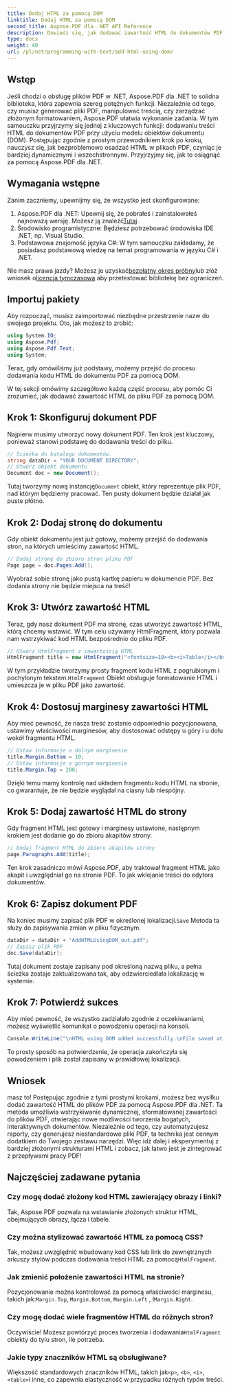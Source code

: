 ```yaml
---
title: Dodaj HTML za pomocą DOM
linktitle: Dodaj HTML za pomocą DOM
second_title: Aspose.PDF dla .NET API Reference
description: Dowiedz się, jak dodawać zawartość HTML do dokumentów PDF za pomocą Aspose.PDF dla .NET w tym samouczku krok po kroku. Łatwo ulepsz swoje pliki PDF za pomocą dynamicznego formatowania HTML.
type: docs
weight: 40
url: /pl/net/programming-with-text/add-html-using-dom/
---
```

## Wstęp

Jeśli chodzi o obsługę plików PDF w .NET, Aspose.PDF dla .NET to solidna biblioteka, która zapewnia szereg potężnych funkcji. Niezależnie od tego, czy musisz generować pliki PDF, manipulować treścią, czy zarządzać złożonym formatowaniem, Aspose.PDF ułatwia wykonanie zadania. W tym samouczku przyjrzymy się jednej z kluczowych funkcji: dodawaniu treści HTML do dokumentów PDF przy użyciu modelu obiektów dokumentu (DOM). Postępując zgodnie z prostym przewodnikiem krok po kroku, nauczysz się, jak bezproblemowo osadzać HTML w plikach PDF, czyniąc je bardziej dynamicznymi i wszechstronnymi. Przyjrzyjmy się, jak to osiągnąć za pomocą Aspose.PDF dla .NET.

## Wymagania wstępne

Zanim zaczniemy, upewnijmy się, że wszystko jest skonfigurowane:

1.  Aspose.PDF dla .NET: Upewnij się, że pobrałeś i zainstalowałeś najnowszą wersję. Możesz ją znaleźć[Tutaj](https://releases.aspose.com/pdf/net/).
2. Środowisko programistyczne: Będziesz potrzebować środowiska IDE .NET, np. Visual Studio.
3. Podstawowa znajomość języka C#: W tym samouczku zakładamy, że posiadasz podstawową wiedzę na temat programowania w języku C# i .NET.

Nie masz prawa jazdy? Możesz je uzyskać[bezpłatny okres próbny](https://releases.aspose.com/)lub złóż wniosek o[licencja tymczasowa](https://purchase.aspose.com/temporary-license/) aby przetestować bibliotekę bez ograniczeń.

## Importuj pakiety

Aby rozpocząć, musisz zaimportować niezbędne przestrzenie nazw do swojego projektu. Oto, jak możesz to zrobić:

```csharp
using System.IO;
using Aspose.Pdf;
using Aspose.Pdf.Text;
using System;
```

Teraz, gdy omówiliśmy już podstawy, możemy przejść do procesu dodawania kodu HTML do dokumentu PDF za pomocą DOM.

W tej sekcji omówimy szczegółowo każdą część procesu, aby pomóc Ci zrozumieć, jak dodawać zawartość HTML do pliku PDF za pomocą DOM.

## Krok 1: Skonfiguruj dokument PDF

Najpierw musimy utworzyć nowy dokument PDF. Ten krok jest kluczowy, ponieważ stanowi podstawę do dodawania treści do pliku.

```csharp
// Ścieżka do katalogu dokumentów.
string dataDir = "YOUR DOCUMENT DIRECTORY";
// Utwórz obiekt dokumentu
Document doc = new Document();
```

 Tutaj tworzymy nową instancję`Document` obiekt, który reprezentuje plik PDF, nad którym będziemy pracować. Ten pusty dokument będzie działał jak puste płótno.

## Krok 2: Dodaj stronę do dokumentu

Gdy obiekt dokumentu jest już gotowy, możemy przejść do dodawania stron, na których umieścimy zawartość HTML.

```csharp
// Dodaj stronę do zbioru stron pliku PDF
Page page = doc.Pages.Add();
```

Wyobraź sobie stronę jako pustą kartkę papieru w dokumencie PDF. Bez dodania strony nie będzie miejsca na treść!

## Krok 3: Utwórz zawartość HTML

Teraz, gdy nasz dokument PDF ma stronę, czas utworzyć zawartość HTML, którą chcemy wstawić. W tym celu używamy HtmlFragment, który pozwala nam wstrzykiwać kod HTML bezpośrednio do pliku PDF.

```csharp
// Utwórz HtmlFragment z zawartością HTML
HtmlFragment title = new HtmlFragment("<fontsize=10><b><i>Table</i></b></fontsize>");
```

 W tym przykładzie tworzymy prosty fragment kodu HTML z pogrubionym i pochylonym tekstem.`HtmlFragment` Obiekt obsługuje formatowanie HTML i umieszcza je w pliku PDF jako zawartość.

## Krok 4: Dostosuj marginesy zawartości HTML

Aby mieć pewność, że nasza treść zostanie odpowiednio pozycjonowana, ustawimy właściwości marginesów, aby dostosować odstępy u góry i u dołu wokół fragmentu HTML.

```csharp
// Ustaw informacje o dolnym marginesie
title.Margin.Bottom = 10;
// Ustaw informacje o górnym marginesie
title.Margin.Top = 200;
```

Dzięki temu mamy kontrolę nad układem fragmentu kodu HTML na stronie, co gwarantuje, że nie będzie wyglądał na ciasny lub niespójny.

## Krok 5: Dodaj zawartość HTML do strony

Gdy fragment HTML jest gotowy i marginesy ustawione, następnym krokiem jest dodanie go do zbioru akapitów strony.

```csharp
// Dodaj fragment HTML do zbioru akapitów strony
page.Paragraphs.Add(title);
```

Ten krok zasadniczo mówi Aspose.PDF, aby traktował fragment HTML jako akapit i uwzględniał go na stronie PDF. To jak wklejanie treści do edytora dokumentów.

## Krok 6: Zapisz dokument PDF

 Na koniec musimy zapisać plik PDF w określonej lokalizacji.`Save` Metoda ta służy do zapisywania zmian w pliku fizycznym.

```csharp
dataDir = dataDir + "AddHTMLUsingDOM_out.pdf";
// Zapisz plik PDF
doc.Save(dataDir);
```

Tutaj dokument zostaje zapisany pod określoną nazwą pliku, a pełna ścieżka zostaje zaktualizowana tak, aby odzwierciedlała lokalizację w systemie.

## Krok 7: Potwierdź sukces

Aby mieć pewność, że wszystko zadziałało zgodnie z oczekiwaniami, możesz wyświetlić komunikat o powodzeniu operacji na konsoli.

```csharp
Console.WriteLine("\nHTML using DOM added successfully.\nFile saved at " + dataDir);
```

To prosty sposób na potwierdzenie, że operacja zakończyła się powodzeniem i plik został zapisany w prawidłowej lokalizacji.

## Wniosek

masz to! Postępując zgodnie z tymi prostymi krokami, możesz bez wysiłku dodać zawartość HTML do plików PDF za pomocą Aspose.PDF dla .NET. Ta metoda umożliwia wstrzykiwanie dynamicznej, sformatowanej zawartości do plików PDF, otwierając nowe możliwości tworzenia bogatych, interaktywnych dokumentów. Niezależnie od tego, czy automatyzujesz raporty, czy generujesz niestandardowe pliki PDF, ta technika jest cennym dodatkiem do Twojego zestawu narzędzi. Więc idź dalej i eksperymentuj z bardziej złożonymi strukturami HTML i zobacz, jak łatwo jest je zintegrować z przepływami pracy PDF!

## Najczęściej zadawane pytania

### Czy mogę dodać złożony kod HTML zawierający obrazy i linki?
Tak, Aspose.PDF pozwala na wstawianie złożonych struktur HTML, obejmujących obrazy, łącza i tabele.

### Czy można stylizować zawartość HTML za pomocą CSS?
 Tak, możesz uwzględnić wbudowany kod CSS lub link do zewnętrznych arkuszy stylów podczas dodawania treści HTML za pomocą`HtmlFragment`.

### Jak zmienić położenie zawartości HTML na stronie?
 Pozycjonowanie można kontrolować za pomocą właściwości marginesu, takich jak:`Margin.Top`, `Margin.Bottom`, `Margin.Left` , I`Margin.Right`.

### Czy mogę dodać wiele fragmentów HTML do różnych stron?
 Oczywiście! Możesz powtórzyć proces tworzenia i dodawania`HtmlFragment` obiekty do tylu stron, ile potrzeba.

### Jakie typy znaczników HTML są obsługiwane?
 Większość standardowych znaczników HTML, takich jak`<p>`, `<b>`, `<i>`, `<table>`i inne, co zapewnia elastyczność w przypadku różnych typów treści.
